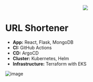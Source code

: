 <p align="center">
<img src="https://github.com/galg-gh/url-shortener/assets/91409344/d35923a5-67fe-4af5-9a8f-6cea3f6231a7" />
</p>

# URL Shortener

- **App:** React, Flask, MongoDB
- **CI:** GitHub Actions
- **CD:** ArgoCD
- **Cluster:** Kubernetes, Helm
- **Infrastructure:** Terraform with EKS

![image](https://github.com/galg-gh/url-shortener/assets/91409344/8368c9eb-33e6-4d1f-9e24-e898e7801381)



